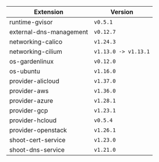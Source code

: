 | Extension      |  Version | 
| ----------- | ----------- |
|runtime-gvisor|```v0.5.1```|
|external-dns-management|```v0.12.7```|
|networking-calico|```v1.24.3```|
|networking-cilium|```v1.13.0 -> v1.13.1```|
|os-gardenlinux|```v0.12.0```|
|os-ubuntu|```v1.16.0```|
|provider-alicloud|```v1.37.0```|
|provider-aws|```v1.36.0```|
|provider-azure|```v1.28.1```|
|provider-gcp|```v1.23.1```|
|provider-hcloud|```v0.5.4```|
|provider-openstack|```v1.26.1```|
|shoot-cert-service|```v1.23.0```|
|shoot-dns-service|```v1.21.0```|
